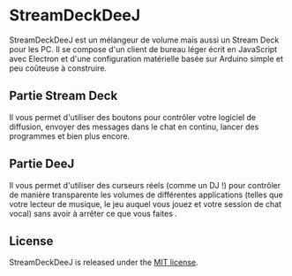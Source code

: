 # StreamDeckDeeJ

StreamDeckDeeJ est un mélangeur de volume mais aussi un Stream Deck pour les PC. Il se compose d'un client de bureau léger écrit en JavaScript avec Electron et d'une configuration matérielle basée sur Arduino simple et peu coûteuse à construire.

## Partie Stream Deck

Il vous permet d'utiliser des boutons pour contrôler votre logiciel de diffusion, envoyer des messages dans le chat en continu, lancer des programmes et bien plus encore.

## Partie DeeJ

Il vous permet d'utiliser des curseurs réels (comme un DJ !) pour contrôler de manière transparente les volumes de différentes applications (telles que votre lecteur de musique, le jeu auquel vous jouez et votre session de chat vocal) sans avoir à arrêter ce que vous faites .

## License

StreamDeckDeeJ is released under the [MIT license](./LICENSE).
